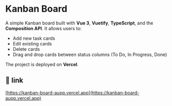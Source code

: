 # Kanban Board

A simple Kanban board built with **Vue 3**, **Vuetify**, **TypeScript**, and the **Composition API**. It allows users to:

- Add new task cards
- Edit existing cards
- Delete cards
- Drag and drop cards between status columns (To Do, In Progress, Done)

The project is deployed on **Vercel**.

## 🔗 link

[https://kanban-board-aupp.vercel.app](https://kanban-board-aupp.vercel.app)